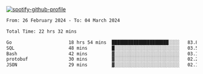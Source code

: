 [![spotify-github-profile](https://spotify-github-profile.vercel.app/api/view?uid=313pysyt3uxkjdidtiuvzf7nrnnu&cover_image=true&theme=natemoo-re&show_offline=false&background_color=121212&interchange=false&bar_color=53b14f&bar_color_cover=false)](https://spotify-github-profile.vercel.app/api/view?uid=313pysyt3uxkjdidtiuvzf7nrnnu&redirect=true)

<!--START_SECTION:waka-->

```txt
From: 26 February 2024 - To: 04 March 2024

Total Time: 22 hrs 32 mins

Go                     18 hrs 54 mins  █████████████████████░░░░   83.86 %
SQL                    48 mins         █░░░░░░░░░░░░░░░░░░░░░░░░   03.58 %
Bash                   42 mins         ▓░░░░░░░░░░░░░░░░░░░░░░░░   03.12 %
protobuf               30 mins         ▓░░░░░░░░░░░░░░░░░░░░░░░░   02.24 %
JSON                   29 mins         ▓░░░░░░░░░░░░░░░░░░░░░░░░   02.16 %
```

<!--END_SECTION:waka-->
